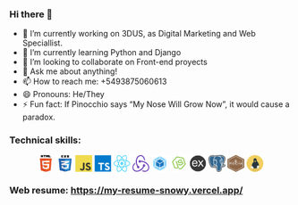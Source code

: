 ### Hi there 👋

- 🔭 I’m currently working on 3DUS, as Digital Marketing and Web Speciallist.
- 🌱 I’m currently learning Python and Django
- 👯 I’m looking to collaborate on Front-end proyects
- 💬 Ask me about anything!
- 📫 How to reach me: +5493875060613
- 😄 Pronouns: He/They
- ⚡ Fun fact: If Pinocchio says “My Nose Will Grow Now”, it would cause a paradox.

### Technical skills:
<p align="center">
  <img src="https://github.com/Luciobio/Luciobio/blob/master/img/html5.png" width="30" height="30" align="center"/>
  <img src="https://github.com/Luciobio/Luciobio/blob/master/img/css.png" width="30" height="30" align="center"/> 
  <img src="https://github.com/Luciobio/Luciobio/blob/master/img/javascript.png" width="30" height="30" align="center"/>
  <img src="https://github.com/Luciobio/Luciobio/blob/master/img/typescript.png" width="30" height="30" align="center"/>
  <img src="https://github.com/Luciobio/Luciobio/blob/master/img/react.png" width="30" height="30" align="center"/>
  <img src="https://github.com/Luciobio/Luciobio/blob/master/img/redux.png" width="30" height="30" align="center"/>
  <img src="https://github.com/Luciobio/Luciobio/blob/master/img/webpack.png" width="30" height="30" align="center"/>
  <img src="https://github.com/Luciobio/Luciobio/blob/master/img/nodejs.png" width="30" height="30" align="center"/>
  <img src="https://github.com/Luciobio/Luciobio/blob/master/img/express.png" width="30" height="30" align="center"/>
  <img src="https://github.com/Luciobio/Luciobio/blob/master/img/postgresql.png" width="30" height="30" align="center"/>
  <img src="https://github.com/Luciobio/Luciobio/blob/master/img/mocha.png" width="30" height="30" align="center"/>
  <img src="https://github.com/Luciobio/Luciobio/blob/master/img/linux.png" width="30" height="30" align="center"/>
</p>

### Web resume: https://my-resume-snowy.vercel.app/
